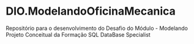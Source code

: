 # DIO.ModelandoOficinaMecanica
Repositório para o desenvolvimento do Desafio do Módulo - Modelando Projeto Conceitual da Formação SQL DataBase Specialist
